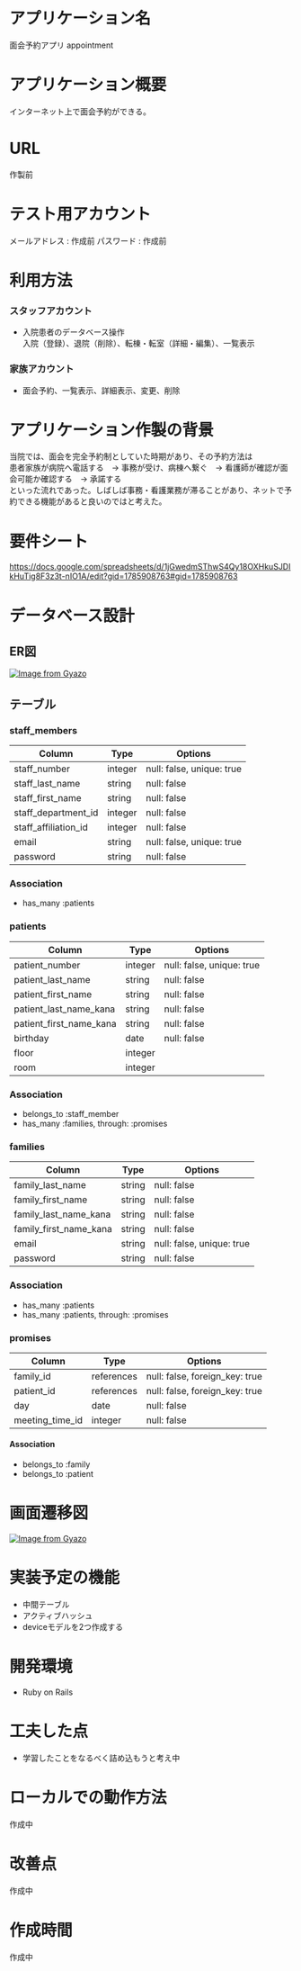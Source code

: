 # アプリケーション名
  面会予約アプリ  appointment

# アプリケーション概要
  インターネット上で面会予約ができる。

# URL
  作製前

# テスト用アカウント
  メールアドレス : 作成前
  パスワード : 作成前  

# 利用方法
### スタッフアカウント
  * 入院患者のデータベース操作  
  入院（登録）、退院（削除）、転棟・転室（詳細・編集）、一覧表示
### 家族アカウント
  * 面会予約、一覧表示、詳細表示、変更、削除

# アプリケーション作製の背景
当院では、面会を完全予約制としていた時期があり、その予約方法は  
患者家族が病院へ電話する　→ 事務が受け、病棟へ繋ぐ　→ 看護師が確認が面会可能か確認する　→ 承諾する  
といった流れであった。しばしば事務・看護業務が滞ることがあり、ネットで予約できる機能があると良いのではと考えた。

# 要件シート
https://docs.google.com/spreadsheets/d/1jGwedmSThwS4Qy18OXHkuSJDIkHuTig8F3z3t-nIO1A/edit?gid=1785908763#gid=1785908763

# データベース設計
## ER図
[![Image from Gyazo](https://i.gyazo.com/ddcbf55b034de13699aeae1399da7748.png)](https://gyazo.com/ddcbf55b034de13699aeae1399da7748)

## テーブル
### staff_members
| Column               | Type     | Options                   |
|----------------------|----------|---------------------------|
| staff_number         | integer  | null: false, unique: true |
| staff_last_name      | string   | null: false               |
| staff_first_name     | string   | null: false               |
| staff_department_id  | integer  | null: false               |
| staff_affiliation_id | integer  | null: false               |
| email                | string   | null: false, unique: true |
| password             | string   | null: false               |
### Association
- has_many :patients

### patients
| Column                  | Type    | Options                   |
|-------------------------|---------|---------------------------|
| patient_number          | integer | null: false, unique: true |
| patient_last_name       | string  | null: false               |
| patient_first_name      | string  | null: false               |
| patient_last_name_kana  | string  | null: false               |
| patient_first_name_kana | string  | null: false               |
| birthday                | date    | null: false               |
| floor                   | integer |                           |
| room                    | integer |                           |
### Association
- belongs_to :staff_member
- has_many :families, through: :promises

### families
| Column                 | Type   | Options                   |
|------------------------|--------|---------------------------|
| family_last_name       | string | null: false               |
| family_first_name      | string | null: false               |
| family_last_name_kana  | string | null: false               |
| family_first_name_kana | string | null: false               |
| email                  | string | null: false, unique: true |
| password               | string | null: false               |
### Association
- has_many :patients
- has_many :patients, through: :promises

### promises
| Column          | Type       | Options                        |
|-----------------|------------|--------------------------------|
| family_id       | references | null: false, foreign_key: true |
| patient_id      | references | null: false, foreign_key: true |
| day             | date       | null: false                    |
| meeting_time_id | integer    | null: false                    |
#### Association
- belongs_to :family
- belongs_to :patient

# 画面遷移図
[![Image from Gyazo](https://i.gyazo.com/24b212d81692949f7f69a954d41b8739.png)](https://gyazo.com/24b212d81692949f7f69a954d41b8739)

# 実装予定の機能
- 中間テーブル
- アクティブハッシュ
- deviceモデルを2つ作成する

# 開発環境
- Ruby on Rails

# 工夫した点
- 学習したことをなるべく詰め込もうと考え中

# ローカルでの動作方法
作成中

# 改善点
作成中

# 作成時間
作成中
